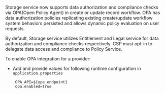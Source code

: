 Storage service now supports data authorization and compliance checks via OPA(Open Policy Agent) in create or update record workflow.
OPA has data authorization policies replicating existing create/update workflow system behaviors persisted and allows dynamic policy evaluation on user requests.

By default, Storage service utilizes Entitlement and Legal service for data authorization and compliance checks respectively. CSP must opt-in to delegate data access and compliance to Policy Service.      

To enable OPA integration for a provider:

- Add and provide values for following runtime configuration in `application.properties`
  ```
   OPA_API=${opa_endpoint}
   opa.enabled=true
  ```
